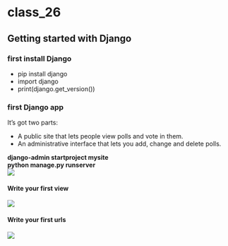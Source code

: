 # class_26
## Getting started with Django
### first install Django
* pip install django
* import django
* print(django.get_version())

### first Django app
It’s got two parts:
* A public site that lets people view polls and vote in them.
* An administrative interface that lets you add, change and delete polls.

**django-admin startproject mysite** <br>
**python manage.py runserver**<br>
<img src='https://i0.wp.com/www.flyhiee.com/wp-content/uploads/2019/04/Screenshot-from-2019-04-20-17-26-36.png?ssl=1'/>

#### Write your first view
<img src='https://miro.medium.com/max/1000/1*9K73mxvRXOB_SsqeLO-ygA.png'/>

#### Write your first urls
<img src='https://miro.medium.com/max/1400/1*Z1PgtyuIbDmD44qITpwcgQ.png'/>
